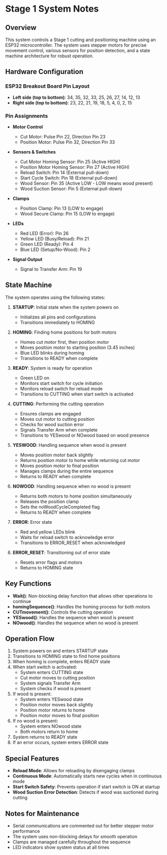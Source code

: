 # Stage 1 System Notes

## Overview
This system controls a Stage 1 cutting and positioning machine using an ESP32 microcontroller. The system uses stepper motors for precise movement control, various sensors for position detection, and a state machine architecture for robust operation.

## Hardware Configuration

### ESP32 Breakout Board Pin Layout
- **Left side (top to bottom)**: 34, 35, 32, 33, 25, 26, 27, 14, 12, 13
- **Right side (top to bottom)**: 23, 22, 21, 19, 18, 5, 4, 0, 2, 15

### Pin Assignments
- **Motor Control**
  - Cut Motor: Pulse Pin 22, Direction Pin 23
  - Position Motor: Pulse Pin 32, Direction Pin 33

- **Sensors & Switches**
  - Cut Motor Homing Sensor: Pin 25 (Active HIGH)
  - Position Motor Homing Sensor: Pin 27 (Active HIGH)
  - Reload Switch: Pin 14 (External pull-down)
  - Start Cycle Switch: Pin 18 (External pull-down)
  - Wood Sensor: Pin 35 (Active LOW - LOW means wood present)
  - Wood Suction Sensor: Pin 5 (External pull-down)

- **Clamps**
  - Position Clamp: Pin 13 (LOW to engage)
  - Wood Secure Clamp: Pin 15 (LOW to engage)

- **LEDs**
  - Red LED (Error): Pin 26
  - Yellow LED (Busy/Reload): Pin 21
  - Green LED (Ready): Pin 4
  - Blue LED (Setup/No-Wood): Pin 2

- **Signal Output**
  - Signal to Transfer Arm: Pin 19

## State Machine

The system operates using the following states:

1. **STARTUP**: Initial state when the system powers on
   - Initializes all pins and configurations
   - Transitions immediately to HOMING

2. **HOMING**: Finding home positions for both motors
   - Homes cut motor first, then position motor
   - Moves position motor to starting position (3.45 inches)
   - Blue LED blinks during homing
   - Transitions to READY when complete

3. **READY**: System is ready for operation
   - Green LED on
   - Monitors start switch for cycle initiation
   - Monitors reload switch for reload mode
   - Transitions to CUTTING when start switch is activated

4. **CUTTING**: Performing the cutting operation
   - Ensures clamps are engaged
   - Moves cut motor to cutting position
   - Checks for wood suction error
   - Signals Transfer Arm when complete
   - Transitions to YESwood or NOwood based on wood presence

5. **YESWOOD**: Handling sequence when wood is present
   - Moves position motor back slightly
   - Returns position motor to home while returning cut motor
   - Moves position motor to final position
   - Manages clamps during the entire sequence
   - Returns to READY when complete

6. **NOWOOD**: Handling sequence when no wood is present
   - Returns both motors to home position simultaneously
   - Releases the position clamp
   - Sets the noWoodCycleCompleted flag
   - Returns to READY when complete

7. **ERROR**: Error state
   - Red and yellow LEDs blink
   - Waits for reload switch to acknowledge error
   - Transitions to ERROR_RESET when acknowledged

8. **ERROR_RESET**: Transitioning out of error state
   - Resets error flags and motors
   - Returns to HOMING state

## Key Functions

- **Wait()**: Non-blocking delay function that allows other operations to continue
- **homingSequence()**: Handles the homing process for both motors
- **CUTmovement()**: Controls the cutting operation
- **YESwood()**: Handles the sequence when wood is present
- **NOwood()**: Handles the sequence when no wood is present

## Operation Flow

1. System powers on and enters STARTUP state
2. Transitions to HOMING state to find home positions
3. When homing is complete, enters READY state
4. When start switch is activated:
   - System enters CUTTING state
   - Cut motor moves to cutting position
   - System signals Transfer Arm
   - System checks if wood is present
5. If wood is present:
   - System enters YESwood state
   - Position motor moves back slightly
   - Position motor returns to home
   - Position motor moves to final position
6. If no wood is present:
   - System enters NOwood state
   - Both motors return to home
7. System returns to READY state
8. If an error occurs, system enters ERROR state

## Special Features

- **Reload Mode**: Allows for reloading by disengaging clamps
- **Continuous Mode**: Automatically starts new cycles when in continuous mode
- **Start Switch Safety**: Prevents operation if start switch is ON at startup
- **Wood Suction Error Detection**: Detects if wood was suctioned during cutting

## Notes for Maintenance

- Serial communications are commented out for better stepper motor performance
- The system uses non-blocking delays for smooth operation
- Clamps are managed carefully throughout the sequence
- LED indicators show system status at all times 